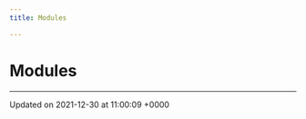 ```yaml
---
title: Modules

---
```


# Modules







-------------------------------

Updated on 2021-12-30 at 11:00:09 +0000
